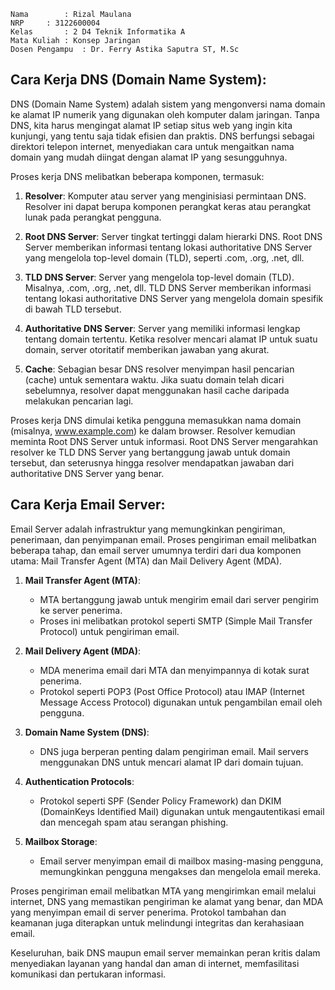     Nama		: Rizal Maulana
    NRP		: 3122600004
    Kelas		: 2 D4 Teknik Informatika A
    Mata Kuliah	: Konsep Jaringan
    Dosen Pengampu	: Dr. Ferry Astika Saputra ST, M.Sc

## Cara Kerja DNS (Domain Name System):

DNS (Domain Name System) adalah sistem yang mengonversi nama domain ke alamat IP numerik yang digunakan oleh komputer dalam jaringan. Tanpa DNS, kita harus mengingat alamat IP setiap situs web yang ingin kita kunjungi, yang tentu saja tidak efisien dan praktis. DNS berfungsi sebagai direktori telepon internet, menyediakan cara untuk mengaitkan nama domain yang mudah diingat dengan alamat IP yang sesungguhnya.

Proses kerja DNS melibatkan beberapa komponen, termasuk:

1. **Resolver**: Komputer atau server yang menginisiasi permintaan DNS. Resolver ini dapat berupa komponen perangkat keras atau perangkat lunak pada perangkat pengguna.

2. **Root DNS Server**: Server tingkat tertinggi dalam hierarki DNS. Root DNS Server memberikan informasi tentang lokasi authoritative DNS Server yang mengelola top-level domain (TLD), seperti .com, .org, .net, dll.

3. **TLD DNS Server**: Server yang mengelola top-level domain (TLD). Misalnya, .com, .org, .net, dll. TLD DNS Server memberikan informasi tentang lokasi authoritative DNS Server yang mengelola domain spesifik di bawah TLD tersebut.

4. **Authoritative DNS Server**: Server yang memiliki informasi lengkap tentang domain tertentu. Ketika resolver mencari alamat IP untuk suatu domain, server otoritatif memberikan jawaban yang akurat.

5. **Cache**: Sebagian besar DNS resolver menyimpan hasil pencarian (cache) untuk sementara waktu. Jika suatu domain telah dicari sebelumnya, resolver dapat menggunakan hasil cache daripada melakukan pencarian lagi.

Proses kerja DNS dimulai ketika pengguna memasukkan nama domain (misalnya, www.example.com) ke dalam browser. Resolver kemudian meminta Root DNS Server untuk informasi. Root DNS Server mengarahkan resolver ke TLD DNS Server yang bertanggung jawab untuk domain tersebut, dan seterusnya hingga resolver mendapatkan jawaban dari authoritative DNS Server yang benar.

## Cara Kerja Email Server:

Email Server adalah infrastruktur yang memungkinkan pengiriman, penerimaan, dan penyimpanan email. Proses pengiriman email melibatkan beberapa tahap, dan email server umumnya terdiri dari dua komponen utama: Mail Transfer Agent (MTA) dan Mail Delivery Agent (MDA).

1. **Mail Transfer Agent (MTA)**:

   - MTA bertanggung jawab untuk mengirim email dari server pengirim ke server penerima.
   - Proses ini melibatkan protokol seperti SMTP (Simple Mail Transfer Protocol) untuk pengiriman email.

2. **Mail Delivery Agent (MDA)**:

   - MDA menerima email dari MTA dan menyimpannya di kotak surat penerima.
   - Protokol seperti POP3 (Post Office Protocol) atau IMAP (Internet Message Access Protocol) digunakan untuk pengambilan email oleh pengguna.

3. **Domain Name System (DNS)**:

   - DNS juga berperan penting dalam pengiriman email. Mail servers menggunakan DNS untuk mencari alamat IP dari domain tujuan.

4. **Authentication Protocols**:

   - Protokol seperti SPF (Sender Policy Framework) dan DKIM (DomainKeys Identified Mail) digunakan untuk mengautentikasi email dan mencegah spam atau serangan phishing.

5. **Mailbox Storage**:
   - Email server menyimpan email di mailbox masing-masing pengguna, memungkinkan pengguna mengakses dan mengelola email mereka.

Proses pengiriman email melibatkan MTA yang mengirimkan email melalui internet, DNS yang memastikan pengiriman ke alamat yang benar, dan MDA yang menyimpan email di server penerima. Protokol tambahan dan keamanan juga diterapkan untuk melindungi integritas dan kerahasiaan email.

Keseluruhan, baik DNS maupun email server memainkan peran kritis dalam menyediakan layanan yang handal dan aman di internet, memfasilitasi komunikasi dan pertukaran informasi.